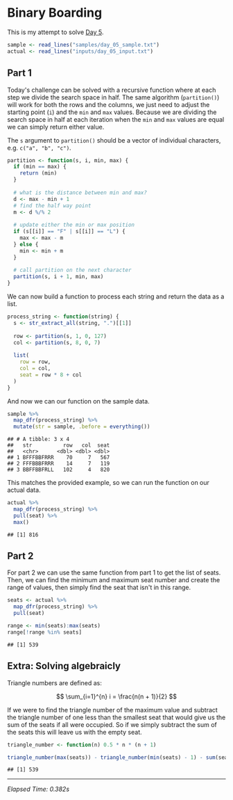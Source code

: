 # Binary Boarding



This is my attempt to solve [Day 5](https://adventofcode.com/2020/day/5).


```r
sample <- read_lines("samples/day_05_sample.txt")
actual <- read_lines("inputs/day_05_input.txt")
```

## Part 1

Today's challenge can be solved with a recursive function where at each step we divide the search space in half. The
same algorithm (`partition()`) will work for both the rows and the columns, we just need to adjust the starting point
(`i`) and the `min` and `max` values. Because we are dividing the search space in half at each iteration when the `min`
and `max` values are equal we can simply return either value.

The `s` argument to `partition()` should be a vector of individual characters, e.g. `c("a", "b", "c")`.


```r
partition <- function(s, i, min, max) {
  if (min == max) {
    return (min)
  }
  
  # what is the distance between min and max?
  d <- max - min + 1
  # find the half way point
  m <- d %/% 2
  
  # update either the min or max position
  if (s[[i]] == "F" | s[[i]] == "L") {
    max <- max - m
  } else {
    min <- min + m
  }
  
  # call partition on the next character
  partition(s, i + 1, min, max)
}
```

We can now build a function to process each string and return the data as a list.


```r
process_string <- function(string) {
  s <- str_extract_all(string, ".")[[1]]
  
  row <- partition(s, 1, 0, 127)
  col <- partition(s, 8, 0, 7)
  
  list(
    row = row,
    col = col,
    seat = row * 8 + col
  )
}
```

And now we can our function on the sample data.


```r
sample %>%
  map_dfr(process_string) %>%
  mutate(str = sample, .before = everything())
```

```
## # A tibble: 3 x 4
##   str          row   col  seat
##   <chr>      <dbl> <dbl> <dbl>
## 1 BFFFBBFRRR    70     7   567
## 2 FFFBBBFRRR    14     7   119
## 3 BBFFBBFRLL   102     4   820
```

This matches the provided example, so we can run the function on our actual data.


```r
actual %>%
  map_dfr(process_string) %>%
  pull(seat) %>%
  max()
```

```
## [1] 816
```

## Part 2

For part 2 we can use the same function from part 1 to get the list of seats. Then, we can find the minimum and maximum
seat number and create the range of values, then simply find the seat that isn't in this range.


```r
seats <- actual %>%
  map_dfr(process_string) %>%
  pull(seat)

range <- min(seats):max(seats)
range[!range %in% seats]
```

```
## [1] 539
```

## Extra: Solving algebraicly

Triangle numbers are defined as:

$$
\sum_{i=1}^{n} i = \frac{n(n + 1)}{2}
$$

If we were to find the triangle number of the maximum value and subtract the triangle number of one less than the
smallest seat that would give us the sum of the seats if all were occupied. So if we simply subtract the sum of the
seats this will leave us with the empty seat.


```r
triangle_number <- function(n) 0.5 * n * (n + 1)

triangle_number(max(seats)) - triangle_number(min(seats) - 1) - sum(seats)
```

```
## [1] 539
```

---

*Elapsed Time: 0.382s*
